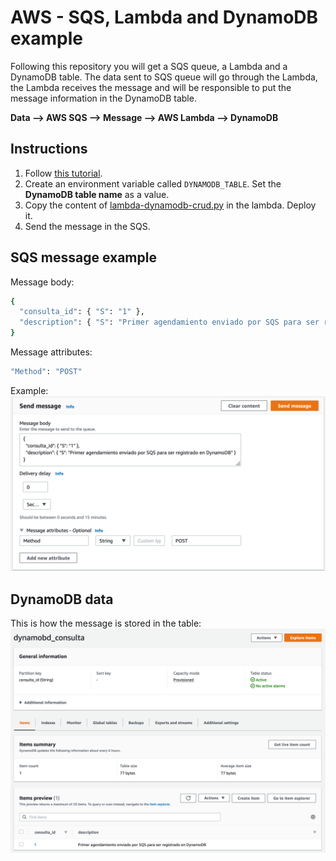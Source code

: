# AWS - SQS, Lambda and DynamoDB example

Following this repository you will get a SQS queue, a Lambda and a DynamoDB table. The data sent to SQS queue will go through the Lambda, the Lambda receives the message and will be responsible to put the message information in the DynamoDB table.

**Data --> AWS SQS --> Message --> AWS Lambda --> DynamoDB**

## Instructions

1. Follow [this tutorial](https://hevodata.com/learn/connect-sqs-to-dynamodb-2-easy-steps/).
2. Create an environment variable called `DYNAMODB_TABLE`. Set the **DynamoDB table name** as a value.
3. Copy the content of [lambda-dynamodb-crud.py](https://github.com/juanalvarez123/aws-sqs-lambda-and-dynamodb-example/blob/master/lambda-dynamodb-crud.py) in the lambda. Deploy it.
4. Send the message in the SQS.

## SQS message example

Message body:
```bash
{
  "consulta_id": { "S": "1" },
  "description": { "S": "Primer agendamiento enviado por SQS para ser registrado en DynamoDB" }
}
```

Message attributes:
```bash
"Method": "POST"
```

Example:
![Screenshot](./assets/message-example.png)

## DynamoDB data

This is how the message is stored in the table:
![Screenshot](./assets/dynamodb-data.png)
